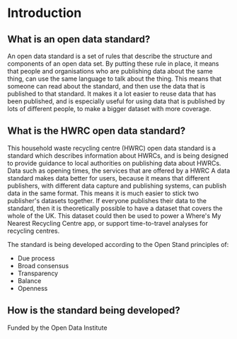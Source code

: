 # Introduction

## What is an open data standard?

An open data standard is a set of rules that describe the structure and components of an open data set. By putting these rule in place, it means that people and organisations who are publishing data about the same thing, can use the same language to talk about the thing. This means that someone can read about the standard, and then use the data that is published to that standard. It makes it a lot easier to reuse data that has been published, and is especially useful for using data that is published by lots of different people, to make a bigger dataset with more coverage.

## What is the HWRC open data standard?

This household waste recycling centre (HWRC) open data standard is a standard which describes information about HWRCs, and is being designed to provide guidance to local authorities on publishing data about HWRCs. Data such as opening times, the services that are offered by a HWRC A data standard makes data better for users, because it means that different publishers, with different data capture and publishing systems, can publish data in the same format. This means it is much easier to stick two publisher's datasets together. If everyone publishes their data to the standard, then it is theoretically possible to have a dataset that covers the whole of the UK. This dataset could then be used to power a Where's My Nearest Recycling Centre app, or support time-to-travel analyses for recycling centres.

The standard is being developed according to the Open Stand principles of:

* Due process
* Broad consensus
* Transparency
* Balance
* Openness



## How is the standard being developed?

Funded by the Open Data Institute

